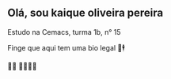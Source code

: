 ## Olá, sou kaique oliveira pereira

Estudo na Cemacs, turma 1b, n° 15

Finge que aqui tem uma bio legal 🗿🕴

  🤸🏻
    🦽🏌🏻‍♂️
